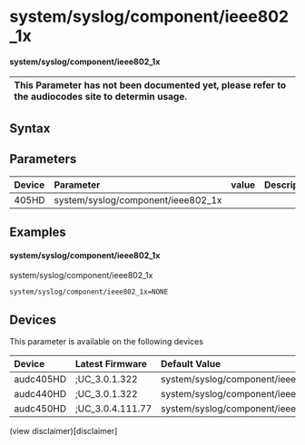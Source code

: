 ﻿---
description: system/syslog/component/ieee802_1x
search: false
---

# system/syslog/component/ieee802_1x

#### system/syslog/component/ieee802_1x


| This Parameter has not been documented yet, please refer to the audiocodes site to determin usage.  | 
| :--- |

## Syntax

## Parameters
|Device|Parameter|value|Description|
|:---|:---|:---|:---|
| 405HD | system/syslog/component/ieee802_1x |  |  |

## Examples
#### system/syslog/component/ieee802_1x

system/syslog/component/ieee802_1x

```
system/syslog/component/ieee802_1x=NONE
```

## Devices
This parameter is available on the following devices

| Device | Latest Firmware | Default Value |
|:---|:---|:---|
| audc405HD | ;UC_3.0.1.322 | system/syslog/component/ieee802_1x=NONE 
| audc440HD | ;UC_3.0.1.322 | system/syslog/component/ieee802_1x=NONE 
| audc450HD | ;UC_3.0.4.111.77 | system/syslog/component/ieee802_1x=NONE 

(view disclaimer)[disclaimer]
